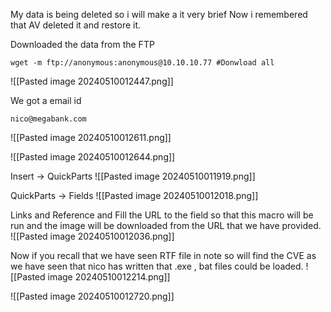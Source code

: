 My data is being deleted so i will make a it very brief
Now i remembered that AV deleted it and restore it.

Downloaded the data from the FTP
```
wget -m ftp://anonymous:anonymous@10.10.10.77 #Donwload all
```
![[Pasted image 20240510012447.png]]

We got a email id 
```
nico@megabank.com
```
![[Pasted image 20240510012611.png]]

![[Pasted image 20240510012644.png]]


Insert -> QuickParts
![[Pasted image 20240510011919.png]]

QuickParts -> Fields
![[Pasted image 20240510012018.png]]

Links and Reference and Fill the URL to the field so that this macro will be run and the image will be downloaded from the URL that we have provided.
![[Pasted image 20240510012036.png]]

Now if you recall that we have seen RTF file in note so will find the CVE as we have seen that nico has written that .exe , bat files could be loaded.
![[Pasted image 20240510012214.png]]


![[Pasted image 20240510012720.png]]
```

```



